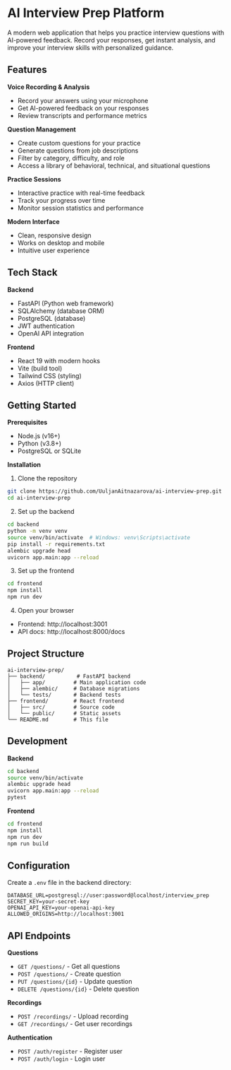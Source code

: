 # AI Interview Prep Platform

A modern web application that helps you practice interview questions with AI-powered feedback. Record your responses, get instant analysis, and improve your interview skills with personalized guidance.

## Features

**Voice Recording & Analysis**
- Record your answers using your microphone
- Get AI-powered feedback on your responses
- Review transcripts and performance metrics

**Question Management**
- Create custom questions for your practice
- Generate questions from job descriptions
- Filter by category, difficulty, and role
- Access a library of behavioral, technical, and situational questions

**Practice Sessions**
- Interactive practice with real-time feedback
- Track your progress over time
- Monitor session statistics and performance

**Modern Interface**
- Clean, responsive design
- Works on desktop and mobile
- Intuitive user experience

## Tech Stack

**Backend**
- FastAPI (Python web framework)
- SQLAlchemy (database ORM)
- PostgreSQL (database)
- JWT authentication
- OpenAI API integration

**Frontend**
- React 19 with modern hooks
- Vite (build tool)
- Tailwind CSS (styling)
- Axios (HTTP client)

## Getting Started

**Prerequisites**
- Node.js (v16+)
- Python (v3.8+)
- PostgreSQL or SQLite

**Installation**

1. Clone the repository
```bash
git clone https://github.com/UuljanAitnazarova/ai-interview-prep.git
cd ai-interview-prep
```

2. Set up the backend
```bash
cd backend
python -m venv venv
source venv/bin/activate  # Windows: venv\Scripts\activate
pip install -r requirements.txt
alembic upgrade head
uvicorn app.main:app --reload
```

3. Set up the frontend
```bash
cd frontend
npm install
npm run dev
```

4. Open your browser
- Frontend: http://localhost:3001
- API docs: http://localhost:8000/docs

## Project Structure

```
ai-interview-prep/
├── backend/          # FastAPI backend
│   ├── app/         # Main application code
│   ├── alembic/     # Database migrations
│   └── tests/       # Backend tests
├── frontend/        # React frontend
│   ├── src/         # Source code
│   └── public/      # Static assets
└── README.md        # This file
```

## Development

**Backend**
```bash
cd backend
source venv/bin/activate
alembic upgrade head
uvicorn app.main:app --reload
pytest
```

**Frontend**
```bash
cd frontend
npm install
npm run dev
npm run build
```

## Configuration

Create a `.env` file in the backend directory:

```env
DATABASE_URL=postgresql://user:password@localhost/interview_prep
SECRET_KEY=your-secret-key
OPENAI_API_KEY=your-openai-api-key
ALLOWED_ORIGINS=http://localhost:3001
```

## API Endpoints

**Questions**
- `GET /questions/` - Get all questions
- `POST /questions/` - Create question
- `PUT /questions/{id}` - Update question
- `DELETE /questions/{id}` - Delete question

**Recordings**
- `POST /recordings/` - Upload recording
- `GET /recordings/` - Get user recordings

**Authentication**
- `POST /auth/register` - Register user
- `POST /auth/login` - Login user
